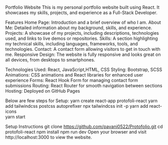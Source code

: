 Portfolio Website
This is my personal portfolio website built using React. It showcases my skills, projects, and experience as a Full-Stack Developer.

Features
Home Page: Introduction and a brief overview of who I am.
About Me: Detailed information about my background, skills, and experience.
Projects: A showcase of my projects, including descriptions, technologies used, and links to live demos or repositories.
Skills: A section highlighting my technical skills, including languages, frameworks, tools, and technologies.
Contact: A contact form allowing visitors to get in touch with me.
Responsive Design: The website is fully responsive and looks great on all devices, from desktops to smartphones.

Technologies Used:
React, JavaScript,HTML, CSS
Styling: Bootstrap, SCSS
Animations: CSS animations and React libraries for enhanced user experience
Forms: React Hook Form for managing contact form submissions
Routing: React Router for smooth navigation between sections
Hosting: Deployed on GitHub Pages


Below are few steps for Setup:
yarn create react-app protofoli-react
yarn add tailwindcss postcss autoprefixer
npx tailwindcss init -p
yarn add react-icons   
yarn start 

Setup Instructions
git clone https://github.com/pavani0522/Protofolio.git
cd protofoli-react
npm install
npm run dev
Open your browser and visit http://localhost:3000 to view the website.
